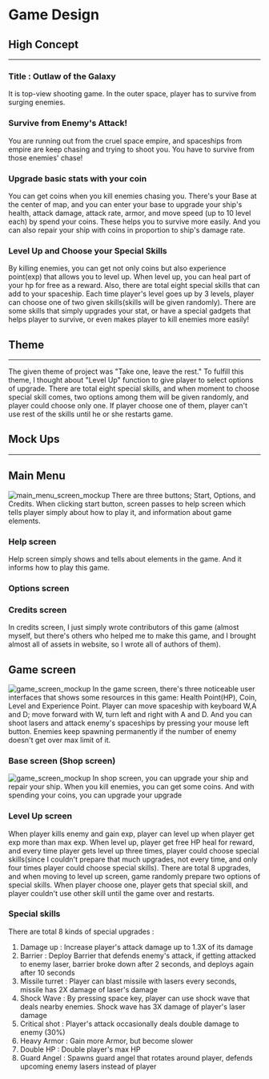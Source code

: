 # Game Design

## High Concept
---

### Title : Outlaw of the Galaxy
It is top-view shooting game. In the outer space, player has to survive from surging enemies.

### Survive from Enemy's Attack!
You are running out from the cruel space empire, and spaceships from empire are keep chasing and trying to shoot you. You have to survive from those enemies' chase!

### Upgrade basic stats with your coin
You can get coins when you kill enemies chasing you. There's your Base at the center of map, and you can enter your base to upgrade your ship's health, attack damage, attack rate, armor, and move speed (up to 10 level each) by spend your coins. These helps you to survive more easily. And you can also repair your ship with coins in proportion to ship's damage rate.

### Level Up and Choose your Special Skills
By killing enemies, you can get not only coins but also experience point(exp) that allows you to level up. When level up, you can heal part of your hp for free as a reward. Also, there are total eight special skills that can add to your spaceship. Each time player's level goes up by 3 levels, player can choose one of two given skills(skills will be given randomly). There are some skills that simply upgrades your stat, or have a special gadgets that helps player to survive, or even makes player to kill enemies more easily!

## Theme
---
The given theme of project was "Take one, leave the rest." To 
fulfill this theme, I thought about "Level Up" function to give player to select options of upgrade. There are total eight special skills, and when moment to choose special skill comes, two options among them will be given randomly, and player could choose only one. If player choose one of them, player can't use rest of the skills until he or she restarts game.

## Mock Ups
---

## Main Menu
![main_menu_screen_mockup](mockups/main_menu_mockup.jpg)
There are three buttons; Start, Options, and Credits. When clicking start button, screen passes to help screen which tells player simply about how to play it, and information about game elements. 

### Help screen
Help screen simply shows and tells about elements in the game. And it informs how to play this game.

### Options screen


### Credits screen
In credits screen, I just simply wrote contributors of this game (almost myself, but there's others who helped me to make this game, and I brought almost all of assets in website, so I wrote all of authors of them).

## Game screen
![game_screen_mockup](mockups/game_screen_mockup.jpg)
In the game screen, there's three noticeable user interfaces that shows some resources in this game: Health Point(HP), Coin, Level and Experience Point. Player can move spaceship with keyboard W,A and D; move forward with W, turn left and right with A and D. And you can shoot lasers and attack enemy's spaceships by pressing your mouse left button. Enemies keep spawning permanently if the number of enemy doesn't get over max limit of it. 

### Base screen (Shop screen)
![game_screen_mockup](mockups/shop_screen&level_up_screen_mockup.jpg)
In shop screen, you can upgrade your ship and repair your ship. When you kill enemies, you can get some coins. And with spending your coins, you can upgrade your upgrade

### Level Up screen
When player kills enemy and gain exp, player can level up when player get exp more than max exp. When level up, player get free HP heal for reward, and every time player gets level up three times, player could choose special skills(since I couldn't prepare that much upgrades, not every time, and only four times player could choose special skills). There are total 8 upgrades, and when moving to level up screen, game randomly prepare two options of special skills. When player choose one, player gets that special skill, and player couldn't use other skill until the game over and restarts.

### Special skills
There are total 8 kinds of special upgrades : 
1. Damage up : Increase player's attack damage up to 1.3X of its damage
2. Barrier : Deploy Barrier that defends enemy's attack, if getting attacked to enemy laser, barrier broke down after 2 seconds, and deploys again after 10 seconds
3. Missile turret : Player can blast missile with lasers every seconds, missile has 2X damage of laser's damage
4. Shock Wave : By pressing space key, player can use shock wave that deals nearby enemies. Shock wave has 3X damage of player's laser damage
5. Critical shot : Player's attack occasionally deals double damage to enemy (30%)
6. Heavy Armor : Gain more Armor, but become slower
7. Double HP : Double player's max HP
8. Guard Angel : Spawns guard angel that rotates around player, defends upcoming enemy lasers instead of player
